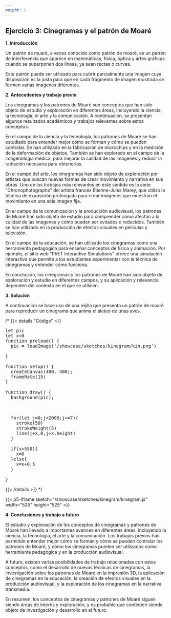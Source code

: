 ```yaml
---
weight: 1
---
```


## Ejercicio 3: Cinegramas y el patrón de Moaré

**1. Introducción**

Un patrón de muaré, a veces conocido como patrón de moaré, es un patrón de interferencia que aparece en matemáticas, física, óptica y artes gráficas cuando se superponen dos líneas, ya sean rectas o curvas. 

Este patrón puede ser utilizado para cubrir parcialmente una imagen cuya disposición es la justa para que en cada fragmento de imagen mostrada se formen varias imagenes diferentes.

**2. Antecedentes y  trabajo previo**

Los cinegramas y los patrones de Moaré son conceptos que han sido objeto de estudio y exploración en diferentes áreas, incluyendo la ciencia, la tecnología, el arte y la comunicación. A continuación, se presentan algunos resultados académicos y trabajos relevantes sobre estos conceptos:

En el campo de la ciencia y la tecnología, los patrones de Moaré se han estudiado para entender mejor cómo se forman y cómo se pueden controlar. Se han utilizado en la fabricación de microchips y en la medición de la deformación de objetos. También se han explorado en el campo de la imagenología médica, para mejorar la calidad de las imágenes y reducir la radiación necesaria para obtenerlas.

En el campo del arte, los cinegramas han sido objeto de exploración por artistas que buscan nuevas formas de crear movimiento y narrativa en sus obras. Uno de los trabajos más relevantes en este sentido es la serie "Chronophotographs" del artista francés Étienne-Jules Marey, que utilizó la técnica de exposición prolongada para crear imágenes que muestran el movimiento en una sola imagen fija.

En el campo de la comunicación y la producción audiovisual, los patrones de Moaré han sido objeto de estudio para comprender cómo afectan a la calidad de las imágenes y cómo pueden ser evitados o reducidos. También se han utilizado en la producción de efectos visuales en películas y televisión.

En el campo de la educación, se han utilizado los cinegramas como una herramienta pedagógica para enseñar conceptos de física y animación. Por ejemplo, el sitio web "PhET Interactive Simulations" ofrece una simulación interactiva que permite a los estudiantes experimentar con la técnica de cinegramas y entender cómo funciona.

En conclusión, los cinegramas y los patrones de Moaré han sido objeto de exploración y estudio en diferentes campos, y su aplicación y relevancia dependen del contexto en el que se utilicen.


**3. Solución**

A continuación se hace uso de una rejilla que presenta un patrón de moaré para reproducir un cinegrama que anima el aleteo de unas aves.

/*
{{< details "Código" >}}
  <pre>
let pic
let x=0
function preload() {
  pic = loadImage('/showcase/sketches/kinegram/kin.png')
 
}

function setup() {
  createCanvas(400, 400);
  frameRate(15)
}

function draw() {
  background(pic);

  
  
  for(let j=0;j<2000;j+=7){
    stroke(50)
    strokeWeight(5)
    line(j+x,0,j+x,height)
  }
 
  if(x>550){
    x=0
  }else{
    x=x+0.5
  }
  
}
</pre>
{{< /details >}}
*/



{{< p5-iframe sketch="/showcase/sketches/kinegram/kinegram.js" width="525" height="525" >}}

**4. Conclusiones y trabajo a futuro**

El estudio y exploración de los conceptos de cinegramas y patrones de Moaré han llevado a importantes avances en diferentes áreas, incluyendo la ciencia, la tecnología, el arte y la comunicación. Los trabajos previos han permitido entender mejor cómo se forman y cómo se pueden controlar los patrones de Moaré, y cómo los cinegramas pueden ser utilizados como herramienta pedagógica y en la producción audiovisual.

A futuro, existen varias posibilidades de trabajo relacionadas con estos conceptos, como el desarrollo de nuevas técnicas de cinegramas, la investigación sobre los patrones de Moaré en la impresión 3D, la aplicación de cinegramas en la educación, la creación de efectos visuales en la producción audiovisual, y la exploración de los cinegramas en la narrativa transmedia.

En resumen, los conceptos de cinegramas y patrones de Moaré siguen siendo áreas de interés y exploración, y es probable que continúen siendo objeto de investigación y desarrollo en el futuro.
